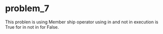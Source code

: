 # problem_7
This problen is using Member ship operator
using in and not in
execution is True for in 
not in for False.

